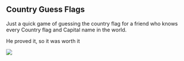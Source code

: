 ## Country Guess Flags

Just a quick game of guessing the country flag for a friend who knows every Country flag and Capital name in the world.

He proved it, so it was worth it

![](https://github.com/Ghernis/jorcarta/blob/1284c4c61c1b15a27fd027a4c07a0fb00c110934/documentation/2023-02-10_01-27-43.gif)

